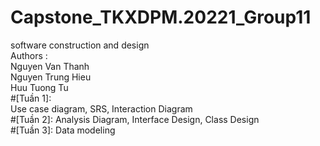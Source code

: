 # Capstone_TKXDPM.20221_Group11
software construction and design </br>
Authors :</br>
Nguyen Van Thanh  </br>
Nguyen Trung Hieu </br>
Huu Tuong Tu
</br>
#[Tuần 1]: </br>Use case diagram, SRS, Interaction Diagram            
#[Tuần 2]: Analysis Diagram, Interface Design, Class Design </br>
#[Tuần 3]: Data modeling</br>
